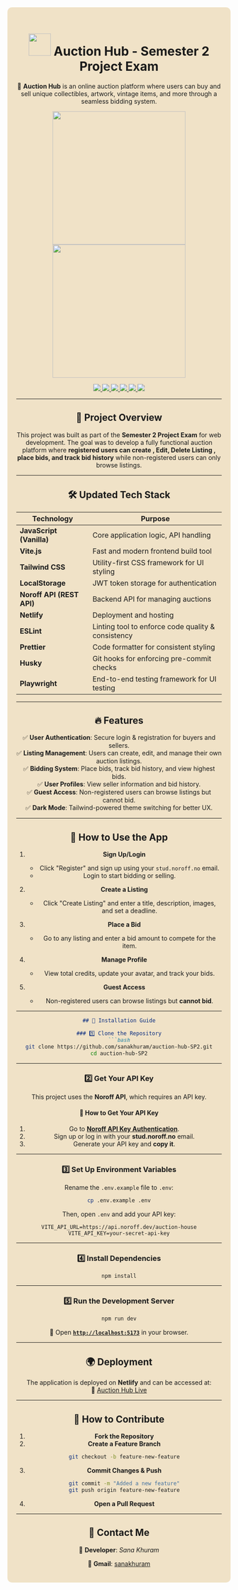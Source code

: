 <div style="background-color: #F0E2C7; padding: 20px; border-radius: 10px; text-align: center;">

<h1 align="center">
  <img src="https://github.com/user-attachments/assets/f90be6fb-15bd-4ff2-87bd-43b923d3c115" width="50" height="50" />
  Auction Hub - Semester 2 Project Exam
</h1>

🚀 **Auction Hub** is an online auction platform where users can buy and sell unique collectibles, artwork, vintage items, and more through a seamless bidding system.

<p align="center">
  <img src="https://github.com/user-attachments/assets/4f8f23cd-c367-4bb9-9b5c-dca01cac0e79" width="300" />
  <img src="https://github.com/user-attachments/assets/fda3eb5c-6ca2-4021-8d33-979e022b9319" width="300" />
</p>

<p align="center">
  <a href="https://www.figma.com/design/KNSBShYJcA6w3ROnkKjCRL/Semester-Project-2?node-id=49-452&m=dev&t=vFRdjFHmThiH7waO-1">
    <img src="https://img.shields.io/badge/Figma-Design-red?style=for-the-badge&logo=figma" />
  </a>
  <a href="https://github.com/users/sanakhuram/projects/5">
    <img src="https://img.shields.io/badge/Planning-Board-yellow?style=for-the-badge&logo=trello" />
  </a>
  <a href="https://auction-hub.netlify.app/">
    <img src="https://img.shields.io/badge/Live-Demo-teal?style=for-the-badge&logo=netlify" />
  </a>
  <a href="https://github.com/sanakhuram/auction-hub-SP2">
    <img src="https://img.shields.io/badge/GitHub-Repo-orange?style=for-the-badge&logo=github" />
  </a>
    <a href="https://github.com/users/sanakhuram/projects/5/views/4">
    <img src="https://img.shields.io/badge/Gantt Chart-blue?style=for-the-badge&logo=microsoftproject" />
  </a>
  <a href="https://www.figma.com/design/KNSBShYJcA6w3ROnkKjCRL/Semester-Project-2?node-id=49-449&t=dMiRPZW7QBdb6T5S-1">
    <img src="https://img.shields.io/badge/Style Guide-purple?style=for-the-badge&logo=figma" />
  </a>
</p>

---

## 📌 Project Overview

This project was built as part of the **Semester 2 Project Exam** for web development. The goal was to develop a fully functional auction platform where **registered users can create , Edit, Delete Listing , place bids, and track bid history** while non-registered users can only browse listings.


---

## 🛠️ Updated Tech Stack  

| **Technology**           | **Purpose**                                        |
| ------------------------ | -------------------------------------------------- |
| **JavaScript (Vanilla)** | Core application logic, API handling               |
| **Vite.js**              | Fast and modern frontend build tool                |
| **Tailwind CSS**         | Utility-first CSS framework for UI styling         |
| **LocalStorage**         | JWT token storage for authentication               |
| **Noroff API (REST API)**| Backend API for managing auctions                  |
| **Netlify**              | Deployment and hosting                             |
| **ESLint**               | Linting tool to enforce code quality & consistency |
| **Prettier**             | Code formatter for consistent styling              |
| **Husky**                | Git hooks for enforcing pre-commit checks          |
| **Playwright**           | End-to-end testing framework for UI testing        |

---


## 🔥 Features

✅ **User Authentication**: Secure login & registration for buyers and sellers.  
✅ **Listing Management**: Users can create, edit, and manage their own auction listings.  
✅ **Bidding System**: Place bids, track bid history, and view highest bids.  
✅ **User Profiles**: View seller information and bid history.  
✅ **Guest Access**: Non-registered users can browse listings but cannot bid.  
✅ **Dark Mode**: Tailwind-powered theme switching for better UX.

---

## 📖 How to Use the App

1. **Sign Up/Login**

   - Click "Register" and sign up using your `stud.noroff.no` email.
   - Login to start bidding or selling.

2. **Create a Listing**

   - Click "Create Listing" and enter a title, description, images, and set a deadline.

3. **Place a Bid**

   - Go to any listing and enter a bid amount to compete for the item.

4. **Manage Profile**

   - View total credits, update your avatar, and track your bids.

5. **Guest Access**
   - Non-registered users can browse listings but **cannot bid**.

---


```markdown
## 🚀 Installation Guide

### 1️⃣ Clone the Repository
```bash
git clone https://github.com/sanakhuram/auction-hub-SP2.git
cd auction-hub-SP2
```

---

### 2️⃣ Get Your API Key  
This project uses the **Noroff API**, which requires an API key.

#### 🔗 **How to Get Your API Key**
1. Go to **[Noroff API Key Authentication](https://docs.noroff.dev/docs/v2/auth/api-key)**.
2. Sign up or log in with your **stud.noroff.no** email.
3. Generate your API key and **copy it**.

---

### 3️⃣ Set Up Environment Variables  
Rename the `.env.example` file to `.env`:

```bash
cp .env.example .env
```
Then, open `.env` and add your API key:

```plaintext
VITE_API_URL=https://api.noroff.dev/auction-house
VITE_API_KEY=your-secret-api-key
```

---

### 4️⃣ Install Dependencies
```bash
npm install
```

---

### 5️⃣ Run the Development Server
```bash
npm run dev
```
📌 Open **[`http://localhost:5173`](http://localhost:5173)** in your browser.


---

## 🌍 Deployment

The application is deployed on **Netlify** and can be accessed at:  
🔗 [Auction Hub Live](https://auction-hub.netlify.app/)

---

## 🎯 How to Contribute

1. **Fork the Repository**
2. **Create a Feature Branch**
   ```bash
   git checkout -b feature-new-feature
   ```
3. **Commit Changes & Push**
   ```bash
   git commit -m "Added a new feature"
   git push origin feature-new-feature
   ```
4. **Open a Pull Request**

---

## 💎 Contact Me 

📧 **Developer**: _Sana Khuram_

🔗 **Gmail**: [sanakhuram](sana.khuram.baig@gmail.com)


</div>
